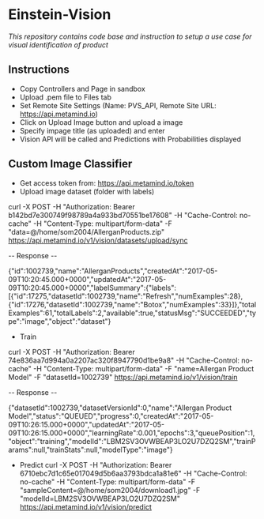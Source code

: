 # Einstein-Vision

*This repository contains code base and instruction to setup a use case for visual identification of product*

## Instructions
- Copy Controllers and Page in sandbox
- Upload .pem file to Files tab
- Set Remote Site Settings (Name: PVS_API, Remote Site URL: https://api.metamind.io)
- Click on Upload Image button and upload a image
- Specify impage title (as uploaded) and enter
- Vision API will be called and Predictions with Probabilities displayed

## Custom Image Classifier
- Get access token from: https://api.metamind.io/token
- Upload image dataset (folder with labels)

curl -X POST -H "Authorization: Bearer b142bd7e300749f98789a4a933bd70551be17608" -H "Cache-Control: no-cache" -H "Content-Type: multipart/form-data" -F "data=@/home/som2004/AllerganProducts.zip"  https://api.metamind.io/v1/vision/datasets/upload/sync

-- Response --

{"id":1002739,"name":"AllerganProducts","createdAt":"2017-05-09T10:20:45.000+0000","updatedAt":"2017-05-09T10:20:45.000+0000","labelSummary":{"labels":[{"id":17275,"datasetId":1002739,"name":"Refresh","numExamples":28},{"id":17276,"datasetId":1002739,"name":"Botox","numExamples":33}]},"totalExamples":61,"totalLabels":2,"available":true,"statusMsg":"SUCCEEDED","type":"image","object":"dataset"}

- Train

curl -X POST -H "Authorization: Bearer 74e836aa7d994a0a2207ac320f8947790d1be9a8" -H "Cache-Control: no-cache" -H "Content-Type: multipart/form-data" -F "name=Allergan Product Model" -F "datasetId=1002739" https://api.metamind.io/v1/vision/train

-- Response --

{"datasetId":1002739,"datasetVersionId":0,"name":"Allergan Product Model","status":"QUEUED","progress":0,"createdAt":"2017-05-09T10:26:15.000+0000","updatedAt":"2017-05-09T10:26:15.000+0000","learningRate":0.001,"epochs":3,"queuePosition":1,"object":"training","modelId":"LBM2SV3OVWBEAP3LO2U7DZQ2SM","trainParams":null,"trainStats":null,"modelType":"image"}


- Predict
curl -X POST -H "Authorization: Bearer 6710ebc7d1c65e017049d5b6aa3793bdca1a81e6" -H "Cache-Control: no-cache" -H "Content-Type: multipart/form-data" -F "sampleContent=@/home/som2004/download1.jpg" -F "modelId=LBM2SV3OVWBEAP3LO2U7DZQ2SM" https://api.metamind.io/v1/vision/predict
